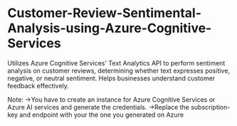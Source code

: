 # Customer-Review-Sentimental-Analysis-using-Azure-Cognitive-Services
Utilizes Azure Cognitive Services' Text Analytics API to perform sentiment analysis on customer reviews, determining whether text expresses positive, negative, or neutral sentiment. Helps businesses understand customer feedback effectively.
 
Note:
->You have to create an instance for Azure Cognitive Services or Azure AI services and generate the credentials.
->Replace the subscription-key and endpoint with your the one you generated on Azure


